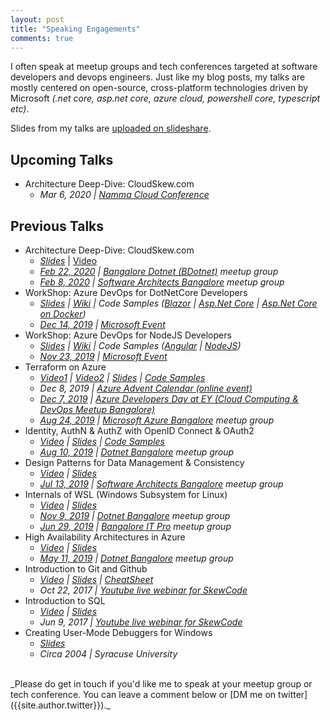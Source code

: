 ```yaml
---
layout: post
title: "Speaking Engagements"
comments: true
---
```


I often speak at meetup groups and tech conferences targeted at software developers and devops engineers. Just like my blog posts, my talks are mostly centered on open-source, cross-platform technologies driven by Microsoft _(.net core, asp.net core, azure cloud, powershell core, typescript etc)_. 

Slides from my talks are [uploaded on slideshare](https://www.slideshare.net/mithunshanbhag/presentations).

## Upcoming Talks

* Architecture Deep-Dive: CloudSkew.com
  * _Mar 6, 2020 \| [Namma Cloud Conference](https://www.ncc.konfhub.com/)_

## Previous Talks

* Architecture Deep-Dive: CloudSkew.com
  * _[Slides](https://www.slideshare.net/mithunshanbhag/cloudskew-architecture)_ \| [Video](https://youtu.be/b0FMTwO0olc)
  * _[Feb 22, 2020](https://www.meetup.com/BDotNetUG/events/268474571/) \| [Bangalore Dotnet (BDotnet)](https://www.meetup.com/BDotNetUG) meetup group_
  * _[Feb 8, 2020](https://www.meetup.com/SoftwareArchitectsBangalore/events/267425357/) \| [Software Architects Bangalore](https://www.meetup.com/SoftwareArchitectsBangalore/) meetup group_
* WorkShop: Azure DevOps for DotNetCore Developers
  * _[Slides](https://www.slideshare.net/mithunshanbhag/azure-pipelines) \| [Wiki](https://dev.azure.com/mithunshanbhag/workshop-node/_wiki/wikis/workshop%20wiki/1/README) \| Code Samples ([Blazor](https://dev.azure.com/mithunshanbhag/workshop-node/_git/workshop-blazorwasm) \| [Asp.Net Core](https://dev.azure.com/mithunshanbhag/workshop-node/_git/workshop-dotnetcore) \| [Asp.Net Core on Docker](https://dev.azure.com/mithunshanbhag/workshop-node/_git/workshop-dotnetcoredocker))_
  * _[Dec 14, 2019](https://www.meetup.com/CloudOps-Meetup-Bangalore/events/267080729/) \| [Microsoft Event](https://www.microsoftevents.com/profile/form/index.cfm?PKformID=0x8183225abcd)_
* WorkShop: Azure DevOps for NodeJS Developers
  * _[Slides](https://www.slideshare.net/mithunshanbhag/azure-pipelines) \| [Wiki](https://dev.azure.com/mithunshanbhag/workshop-node/_wiki/wikis/workshop%20wiki/1/README) \| Code Samples ([Angular](https://dev.azure.com/mithunshanbhag/workshop-node/_git/workshop-angular) \| [NodeJS](https://dev.azure.com/mithunshanbhag/_git/workshop-node))_
  * _[Nov 23, 2019](https://www.meetup.com/CloudOps-Meetup-Bangalore/events/266428816/) \| [Microsoft Event](https://www.microsoftevents.com/profile/form/index.cfm?PKformID=0x8163959abcd&ls=Website&lsd=AzureWebsite)_
* Terraform on Azure
  * _[Video1](https://youtu.be/oHMei2-CUkY) \| [Video2](https://youtu.be/ibuHDIwrry8) \| [Slides](https://www.slideshare.net/mithunshanbhag/terraform-on-azure-166063069) \| [Code Samples](https://github.com/mithunshanbhag/meetup-azureblr-08242019/)_
  * _Dec 8, 2019 \| [Azure Advent Calendar (online event)](https://azureadventcalendar.com/)_
  * _[Dec 7, 2019](https://www.meetup.com/CloudOps-Meetup-Bangalore/events/266384457/) \| [Azure Developers Day at EY (Cloud Computing & DevOps Meetup Bangalore)](https://www.meetup.com/CloudOps-Meetup-Bangalore)_
  * _[Aug 24, 2019](https://www.meetup.com/Microsoft-Azure-Bangalore/events/263353117/) \| [Microsoft Azure Bangalore](https://www.meetup.com/Microsoft-Azure-Bangalore/) meetup group_
* Identity, AuthN & AuthZ with OpenID Connect & OAuth2
  * _[Video](https://youtu.be/ejinvJkBuHI) \| [Slides](https://www.slideshare.net/mithunshanbhag/identity-authentication-and-authorization-162881351) \| [Code Samples](https://github.com/mithunshanbhag/meetup-dotnetblr-08102019)_
  * _[Aug 10, 2019](https://www.meetup.com/DotNetBLR/events/262410498/) \| [Dotnet Bangalore](https://www.meetup.com/DotNetBLR/) meetup group_
* Design Patterns for Data Management & Consistency
  * _[Video](https://youtu.be/_nozzpKXeQ4) \| [Slides](https://www.slideshare.net/mithunshanbhag/design-patterns-for-data-management-and-consistency)_
  * _[Jul 13, 2019](https://www.meetup.com/SoftwareArchitectsBangalore/events/261222082/) \| [Software Architects Bangalore](https://www.meetup.com/SoftwareArchitectsBangalore/) meetup group_
* Internals of WSL (Windows Subsystem for Linux)
  * _[Video](https://youtu.be/I0b5Bef_NtI) \| [Slides](https://www.slideshare.net/mithunshanbhag/wsl-windows-subsytem-for-linux)_
  * _[Nov 9, 2019](https://www.meetup.com/DotNetBLR/events/264545071) \| [Dotnet Bangalore](https://www.meetup.com/DotNetBLR/) meetup group_
  * _[Jun 29, 2019](https://www.meetup.com/BangaloreITProUG/events/261867126/) \| [Bangalore IT Pro](https://www.meetup.com/BangaloreITProUG/) meetup group_
* High Availability Architectures in Azure
  * _[Video](https://youtu.be/fVrOYv5pJag) \| [Slides](https://www.slideshare.net/mithunshanbhag/high-availability-architectures-in-azure-144951319)_
  * _[May 11, 2019](https://www.meetup.com/DotNetBLR/events/260241178/) \| [Dotnet Bangalore](https://www.meetup.com/DotNetBLR/) meetup group_
* Introduction to Git and Github
  * _[Video](https://youtu.be/rsWsKJSGMAE) \| [Slides](https://www.slideshare.net/mithunshanbhag/crash-course-in-git-and-github) \| [CheatSheet](https://github.com/skewcode/webinars/tree/master/10-introduction-to-git-and-github/cheatsheet)_
  * _Oct 22, 2017 \| [Youtube live webinar for SkewCode](https://www.youtube.com/skewcode)_
* Introduction to SQL
  * _[Video](https://youtu.be/FvJL1Xj5-9w) \| [Slides](https://www.slideshare.net/mithunshanbhag/crash-course-in-sql)_
  * _Jun 9, 2017 \| [Youtube live webinar for SkewCode](https://www.youtube.com/skewcode)_
* Creating User-Mode Debuggers for Windows
  * _[Slides](https://www.slideshare.net/mithunshanbhag/creating-usermode-debuggers-for-windows)_
  * _Circa 2004 \| Syracuse University_

<br>
_Please do get in touch if you'd like me to speak at your meetup group or tech conference. You can leave a comment below or [DM me on twitter]({{site.author.twitter}})._
